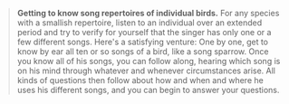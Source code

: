 > **Getting to know song repertoires of individual birds.** For any
> species with a smallish repertoire, listen to an individual over an
> extended period and try to verify for yourself that the singer has
> only one or a few different songs. Here's a satisfying venture: One by
> one, get to know by ear all ten or so songs of a bird, like a song
> sparrow. Once you know all of his songs, you can follow along, hearing
> which song is on his mind through whatever and whenever circumstances
> arise. All kinds of questions then follow about how and when and where
> he uses his different songs, and you can begin to answer your
> questions.
